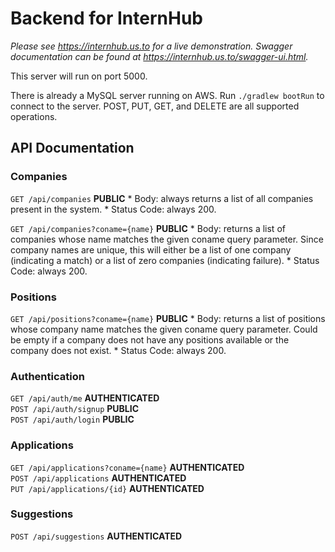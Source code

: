 # Backend for InternHub

_Please see https://internhub.us.to for a live demonstration. Swagger documentation can be found at https://internhub.us.to/swagger-ui.html._

This server will run on port 5000.

There is already a MySQL server running on AWS.
Run `./gradlew bootRun` to connect to the server.
POST, PUT, GET, and DELETE are all supported operations.

## API Documentation 

### Companies

`GET /api/companies` **PUBLIC**
    * Body: always returns a list of all companies present in the system.
    * Status Code: always 200.

`GET /api/companies?coname={name}` **PUBLIC**
    * Body: returns a list of companies whose name matches the given coname query parameter. Since company names are unique, this will either be a list of one company (indicating a match) or a list of zero companies (indicating failure).
    * Status Code: always 200.

### Positions

`GET /api/positions?coname={name}` **PUBLIC**
    * Body: returns a list of positions whose company name matches the given coname query parameter. Could be empty if a company does not have any positions available or the company does not exist.
    * Status Code: always 200.

### Authentication

`GET /api/auth/me` **AUTHENTICATED**
<br/>
`POST /api/auth/signup` **PUBLIC**
<br/>
`POST /api/auth/login` **PUBLIC**
<br/>

### Applications

`GET /api/applications?coname={name}` **AUTHENTICATED**
<br/>
`POST /api/applications` **AUTHENTICATED**
<br/>
`PUT /api/applications/{id}` **AUTHENTICATED**
<br/>

### Suggestions

`POST /api/suggestions` **AUTHENTICATED**
